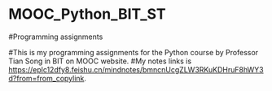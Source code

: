 # MOOC_Python_BIT_ST
#Programming assignments

#This is my programming assignments for the Python course by Professor Tian Song in BIT on MOOC website.
#My notes links is https://eplc12dfy8.feishu.cn/mindnotes/bmncnUcgZLW3RKuKDHruF8hWY3d?from=from_copylink.
